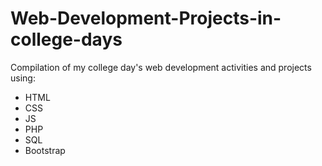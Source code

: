 # Web-Development-Projects-in-college-days

Compilation of my college day's web development activities and projects using:
- HTML
- CSS
- JS
- PHP
- SQL
- Bootstrap

